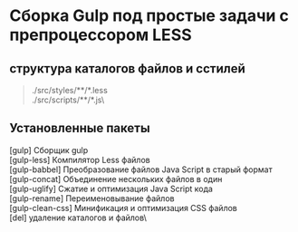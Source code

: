 # Сборка Gulp под простые задачи с препроцессором LESS

## структура каталогов файлов и сстилей
>./src/styles/\*\*/\*.less\
>./src/scripts/\*\*/\*.js\

## Установленные пакеты
[gulp] Сборщик gulp\
[gulp-less] Компилятор Less файлов\
[gulp-babbel] Преобразование файлов Java Script в старый формат\
[gulp-concat] Объединение нескольких файлов в один\
[gulp-uglify] Сжатие и оптимизация Java Script кода\
[gulp-rename] Переименовывание файлов\
[gulp-clean-css] Минификация и оптимизация CSS файлов\
[del] удаление каталогов и файлов\
